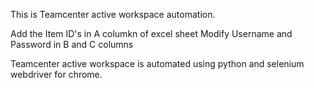 This is Teamcenter active workspace automation.

Add the Item ID's in A columkn of excel sheet
Modify Username and Password in B and C columns 

Teamcenter active workspace is automated using python and selenium webdriver for chrome.
